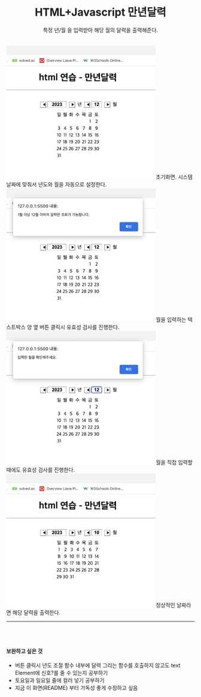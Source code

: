 <h1 align="center">HTML+Javascript 만년달력</h1>
<p align="center">특정 년/월 을 입력받아 해당 월의 달력을 출력해준다.</p>
<br>
<span><img src="img/01.png"  width="400px">초기화면. 시스템 날짜에 맞춰서 년도와 월을 자동으로 설정한다.</span>
<br>
<span><img src="img/02.png" width="400px">월을 입력하는 텍스트박스 양 옆 버튼 클릭시 유효성 검사를 진행한다.</span>
<br>
<span><img src="img/03.png" width="400px">월을 직접 입력할 때에도 유효성 검사를 진행한다.</span>
<br>
<span><img src="img/04.png" width="400px">정상적인 날짜라면 해당 달력을 출력한다.</span>
<hr>
<br><br>
<h4>보완하고 싶은 것</h4>
<ul>
  <div>
  <li>버튼 클릭시 년도 조절 함수 내부에 달력 그리는 함수를 호출하지 않고도 text Element에 신호?를 줄 수 있는지 공부하기</li>
  <li>토요일과 일요일 줄에 컬러 넣기 공부하기</li>
  <li>지금 이 화면(README) 부터 가독성 좋게 수정하고 싶음</li>
  </div>
</ul>

